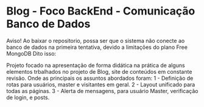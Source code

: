 # Blog - Foco BackEnd - Comunicação Banco de Dados
Aviso! Ao baixar o repositorio, possa ser que o sistema não conecte ao banco de dados na primeira tentativa, devido a limitações do plano Free MongoDB
Dito isso:

Projeto focado na apresentação de forma didática na prática de alguns elementos trbalhados no projeto de Blog, site de conteúdos em constante revisão.
Onde as principais os assuntos abordados foram:
1 - Definição de rotas para usuários, master e visitantes em geral.
2 - Layout unificado para todas as páginas.
3 - Alerta de mensagens, para usuário Master, verificação de login, e posts.

